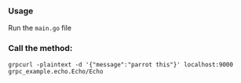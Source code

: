 ### Usage
Run the `main.go` file 

### Call the method: 
```
grpcurl -plaintext -d '{"message":"parrot this"}' localhost:9000 grpc_example.echo.Echo/Echo  
```